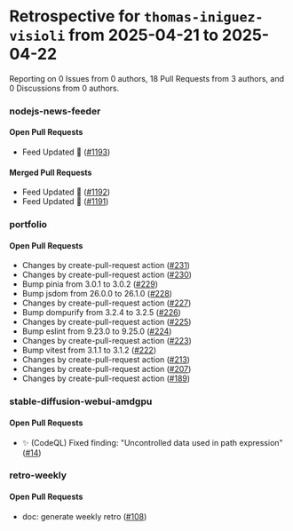 # Retrospective for `thomas-iniguez-visioli` from 2025-04-21 to 2025-04-22

Reporting on 0 Issues from 0 authors, 18 Pull Requests from 3 authors, and 0 Discussions from 0 authors.


### nodejs-news-feeder

#### Open Pull Requests

- Feed Updated 🍿 ([#1193](https://github.com/thomas-iniguez-visioli/nodejs-news-feeder/pull/1193))

#### Merged Pull Requests

- Feed Updated 🍿 ([#1192](https://github.com/thomas-iniguez-visioli/nodejs-news-feeder/pull/1192))
- Feed Updated 🍿 ([#1191](https://github.com/thomas-iniguez-visioli/nodejs-news-feeder/pull/1191))

### portfolio

#### Open Pull Requests

- Changes by create-pull-request action ([#231](https://github.com/thomas-iniguez-visioli/portfolio/pull/231))
- Changes by create-pull-request action ([#230](https://github.com/thomas-iniguez-visioli/portfolio/pull/230))
- Bump pinia from 3.0.1 to 3.0.2 ([#229](https://github.com/thomas-iniguez-visioli/portfolio/pull/229))
- Bump jsdom from 26.0.0 to 26.1.0 ([#228](https://github.com/thomas-iniguez-visioli/portfolio/pull/228))
- Changes by create-pull-request action ([#227](https://github.com/thomas-iniguez-visioli/portfolio/pull/227))
- Bump dompurify from 3.2.4 to 3.2.5 ([#226](https://github.com/thomas-iniguez-visioli/portfolio/pull/226))
- Changes by create-pull-request action ([#225](https://github.com/thomas-iniguez-visioli/portfolio/pull/225))
- Bump eslint from 9.23.0 to 9.25.0 ([#224](https://github.com/thomas-iniguez-visioli/portfolio/pull/224))
- Changes by create-pull-request action ([#223](https://github.com/thomas-iniguez-visioli/portfolio/pull/223))
- Bump vitest from 3.1.1 to 3.1.2 ([#222](https://github.com/thomas-iniguez-visioli/portfolio/pull/222))
- Changes by create-pull-request action ([#213](https://github.com/thomas-iniguez-visioli/portfolio/pull/213))
- Changes by create-pull-request action ([#207](https://github.com/thomas-iniguez-visioli/portfolio/pull/207))
- Changes by create-pull-request action ([#189](https://github.com/thomas-iniguez-visioli/portfolio/pull/189))

### stable-diffusion-webui-amdgpu

#### Open Pull Requests

- ✨ (CodeQL) Fixed finding: "Uncontrolled data used in path expression" ([#14](https://github.com/thomas-iniguez-visioli/stable-diffusion-webui-amdgpu/pull/14))

### retro-weekly

#### Open Pull Requests

- doc: generate weekly retro ([#108](https://github.com/thomas-iniguez-visioli/retro-weekly/pull/108))